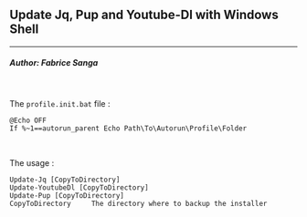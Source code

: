 ## **Update Jq, Pup and Youtube-Dl with Windows Shell**
---
##### Author: Fabrice Sanga
<br/>

The `profile.init.bat` file :
```batfile
@Echo OFF
If %~1==autorun_parent Echo Path\To\Autorun\Profile\Folder
```
<br/>

The usage :
```batfile
Update-Jq [CopyToDirectory]
Update-YoutubeDl [CopyToDirectory]
Update-Pup [CopyToDirectory]
CopyToDirectory     The directory where to backup the installer
```